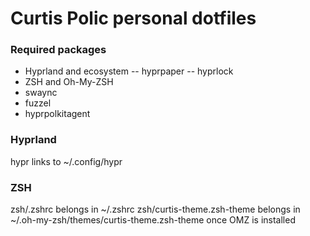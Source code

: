 # Curtis Polic personal dotfiles

### Required packages
- Hyprland and ecosystem
-- hyprpaper
-- hyprlock
- ZSH and Oh-My-ZSH
- swaync
- fuzzel
- hyprpolkitagent

### Hyprland
hypr links to ~/.config/hypr

### ZSH
zsh/.zshrc belongs in ~/.zshrc
zsh/curtis-theme.zsh-theme belongs in ~/.oh-my-zsh/themes/curtis-theme.zsh-theme once OMZ is installed